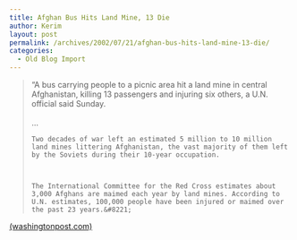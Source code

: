 ```yaml
---
title: Afghan Bus Hits Land Mine, 13 Die
author: Kerim
layout: post
permalink: /archives/2002/07/21/afghan-bus-hits-land-mine-13-die/
categories:
  - Old Blog Import
---
```


>   &#8220;A bus carrying people to a picnic area hit a land mine in central Afghanistan, killing 13 passengers and injuring six others, a U.N. official said Sunday.<br /> <br /> &#8230; 
>   
>   
>     Two decades of war left an estimated 5 million to 10 million land mines littering Afghanistan, the vast majority of them left by the Soviets during their 10-year occupation.
>   
>   
>   
>     The International Committee for the Red Cross estimates about 3,000 Afghans are maimed each year by land mines. According to U.N. estimates, 100,000 people have been injured or maimed over the past 23 years.&#8221;
>   


<a href="http://www.washingtonpost.com/wp-dyn/articles/A39169-2002Jul21.html" onclick="_gaq.push(['_trackEvent', 'outbound-article', 'http://www.washingtonpost.com/wp-dyn/articles/A39169-2002Jul21.html', '(washingtonpost.com)']);" >(washingtonpost.com)</a>

